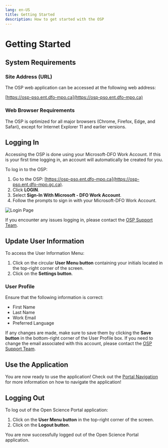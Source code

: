 ```yaml
---
lang: en-US
title: Getting Started
description: How to get started with the OSP 
---
```


# Getting Started

## System Requirements

### Site Address (URL)

The OSP web application can be accessed at the following web address:

[https://osp-pso.ent.dfo-mpo.ca](https://osp-pso.ent.dfo-mpo.ca)

### Web Browser Requirements

The OSP is optimized for all major browsers (Chrome, Firefox, Edge, and Safari), except for Internet Explorer 11 and earlier versions.

## Logging In

Accessing the OSP is done using your Microsoft-DFO Work Account. If this is your first time logging in, an account will automatically be created for you.

To log in to the OSP:

1. Go to the OSP: [https://osp-pso.ent.dfo-mpo.ca](https://osp-pso.ent.dfo-mpo.gc.ca).
2. Click **LOGIN**.
3. Select **Sign-In With Microsoft - DFO Work Account**.
4. Follow the prompts to sign in with your Microsoft-DFO Work Account.

![Login Page](/images/welcome/login.png)

If you encounter any issues logging in, please contact the [OSP Support Team](mailto:DFO.OpenScience-ScienceOuverte.MPO@dfo-mpo.gc.ca).

## Update User Information

To access the User Information Menu:

1. Click on the circular **User Menu button** containing your initials located in the top-right corner of the screen.
2. Click on the **Settings button**.

### User Profile

Ensure that the following information is correct:
- First Name
- Last Name
- Work Email
- Preferred Language

If any changes are made, make sure to save them by clicking the **Save button** in the bottom-right corner of the User Profile box. If you need to change the email associated with this account, please contact the [OSP Support Team](mailto:DFO.OpenScience-ScienceOuverte.MPO@dfo-mpo.gc.ca).

## Use the Application

You are now ready to use the application! Check out the [Portal Navigation](/en/welcome/portal-navigation) for more information on how to navigate the application!

## Logging Out

To log out of the Open Science Portal application:

1. Click on the **User Menu button** in the top-right corner of the screen.
2. Click on the **Logout button**.

You are now successfully logged out of the Open Science Portal application.